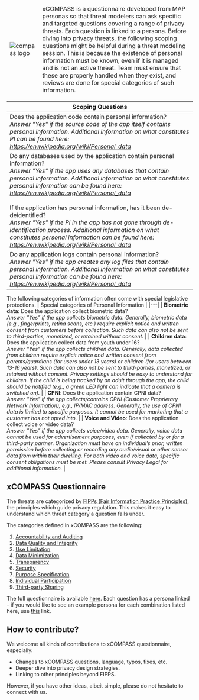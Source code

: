 <table>
<thead>
  <tr style="width:40%">
    <td><img src="../figures/compass-logo-png.png" alt="compass logo"></td>
    <td>xCOMPASS is a questionnaire developed from MAP personas so that threat modelers can ask specific and targeted questions covering a range of privacy threats. Each question is linked to a persona. Before diving into privacy threats, the following scoping questions might be helpful during a threat modeling session. This is because the existence of personal information must be known, even if it is managed and is not an active threat. Team must ensure that these are properly handled when they exist, and reviews are done for special categories of such information.</td>
  </tr>
</thead>
</table>

| Scoping Questions | 
|---|
| Does the application code contain personal information? <br/> *Answer "Yes" if the source code of the app itself contains personal information. Additional information on what constitutes PI can be found here: https://en.wikipedia.org/wiki/Personal_data*  |
| Do any databases used by the application contain personal information? <br/> *Answer "Yes" if the app uses any databases that contain personal information. Additional information on what constitutes personal information can be found here: https://en.wikipedia.org/wiki/Personal_data* <br/><br/> If the application has personal information, has it been de-deidentified? <br/> *Answer "Yes" if the PI in the app has not gone through de-identification process. Additional information on what constitutes personal information can be found here: https://en.wikipedia.org/wiki/Personal_data* |
| Do any application logs contain personal information? <br/> *Answer "Yes" if the app creates any log files that contain personal information. Additional information on what constitutes personal information can be found here: https://en.wikipedia.org/wiki/Personal_data* |

The following categories of information often come with special legislative protections.
| Special categories of Personal Information | 
|---|
| **Biometric   data**: Does the application collect biometric data? <br/> *Answer "Yes" if the app collects biometric data. Generally, biometric data (e.g., fingerprints, retina scans, etc.) require explicit notice and written consent from customers before collection. Such data can also not be sent to third-parties, monetized, or retained without consent.* |
|  **Children   data**: Does the application collect data from youth under 16? <br/> *Answer "Yes" if the app collects children data. Generally, data collected from children require explicit notice and written consent from parents/guardians (for users under 13 years) or children (for users between 13-16 years). Such data can also not be sent to third-parties, monetized, or retained without consent. Privacy settings should be easy to understand for children. If the child is being tracked by an adult through the app, the child should be notified (e.g., a green LED light can indicate that a camera is switched on).* |
| **CPNI**: Does the application contain CPNI data? <br/> *Answer "Yes" if the app collects/contains CPNI (Customer Proprietary Network Information), e.g., IP/MAC address. Generally, the use of CPNI data is limited to specific purposes. It cannot be used for marketing that a customer has not opted into.* |
|  **Voice and   Video**: Does the application collect voice or video  data? <br/> *Answer "Yes" if the app collects voice/video data. Generally, voice data cannot be used for advertisement purposes, even if collected by or for a third-party partner. Organization must have an individual’s prior, written permission before collecting or recording any audio/visual or other sensor data from within their dwelling. For both video and voice data, specific consent obligations must be met. Please consult Privacy Legal for additional information.* |

<h2> xCOMPASS Questionnaire </h2>
The threats are categorized by <a href="https://www.fpc.gov/resources/fipps/">FIPPs (Fair Information Practice Principles)</a>, the principles which guide privacy regulation. This makes it easy to understand which threat category a question falls under. 

The categories defined in xCOMPASS are the following:

1. <a href="xCOMPASS.md#-accountability-and-auditing-">Accountability and Auditing</a>
2. <a href="xCOMPASS.md#-data-quality-and-integrity">Data Quality and Integrity</a>
3. <a href="xCOMPASS.md#use-limitation">Use Limitation</a>
4. <a href="xCOMPASS.md#data-minimization">Data Minimization</a>
5. <a href="xCOMPASS.md#transparency">Transparency</a>
6. <a href="xCOMPASS.md#security">Security</a>
7. <a href="xCOMPASS.md#purpose-specification">Purpose Specification</a>
8. <a href="xCOMPASS.md#individual-participation">Individual Participation</a>
9. <a href="xCOMPASS.md#third-party-sharing">Third-party Sharing</a>

The full questionnaire is available <a href="xCOMPASS.md"> here</a>. Each question has a persona linked - if you would like to see an example persona for each combination listed here, use <a href="personas.md">this</a> link.

<h2> How to contribute? </h2>
We welcome all kinds of contributions to xCOMPASS questionnaire, especially: 

- Changes to xCOMPASS questions, language, typos, fixes, etc.
- Deeper dive into privacy design strategies.
- Linking to other principles beyond FIPPS.

However, if you have other ideas, albeit simple, please do not hesitate to connect with us.
